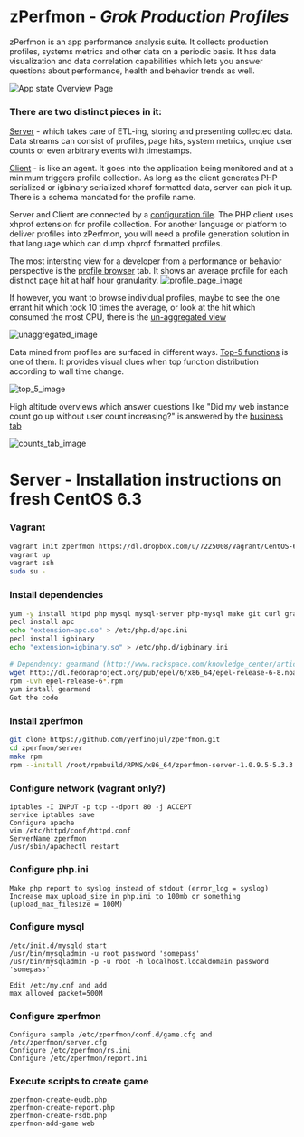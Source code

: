 zPerfmon - ***Grok Production Profiles***
========


zPerfmon is an app performance analysis suite. It collects production
profiles, systems metrics and other data on a periodic basis. It has
data visualization and data correlation capabilities which lets you
answer questions about performance, health and behavior trends as
well.

![App state Overview Page][overview_image]

### There are two distinct pieces in it:
 
[Server][server-code] - which takes care of ETL-ing, storing and presenting
  	collected data. Data streams can consist of profiles, page hits,
	system metrics, unqiue user counts or even arbitrary events
        with timestamps.

[Client][client-code] - is like an agent. It goes into the application being monitored and at
	a minimum triggers profile collection. As long as the client generates
	PHP serialized or igbinary serialized xhprof formatted data, server
	can pick it up. There is a schema mandated for the profile name.  

Server and Client are connected by a [configuration file][client-config]. The PHP client uses
xhprof extension for profile collection. For another language or platform to
deliver profiles into zPerfmon, you will need a profile generation solution
in that language which can dump xhprof formatted profiles.

The most intersting view for a developer from a performance or behavior
perspective is the [profile browser][profile-view] tab. It shows an average profile for each
distinct page hit at half hour granularity. 
![profile_page_image]

If however, you want to browse individual profiles, maybe to see the one
errant hit which took 10 times the average, or look at the hit which consumed
the most CPU, there is the [un-aggregated view][profile-view-unagg]

![unaggregated_image]

Data mined from profiles are surfaced in different ways.
[Top-5 functions][top-5-functions] is one of them. It provides visual clues
when top function distribution according to wall time change.

![top_5_image]

High altitude overviews which answer questions like "Did my web instance count
go up without user count increasing?" is answered by the [business tab][bd-dash]

![counts_tab_image]

[overview_image]: props/overview_small.jpg "Overview Dashboard"
[profile_page_image]: props/profile_page_small.jpg "Profile Tab"
[top_5_image]: props/top_5_small.jpg "Top5 functions Tab"
[unaggregated_image]: props/unaggregated_small.jpg "Unaggregated Profiles Page"
[counts_tab_image]: props/counts_tab_small.jpg "Instance and user count Tab"
[server-code]: server
[client-code]: client
[client-config]: client/zperfmon.ini.sample
[profile-view]: server/web_ui/profile-view
[profile-view-unagg]: server/web_ui/profile-view/ipview.php
[top-5-functions]: server/web_ui/top5-view/top5-view.php
[bd-dash]: server/web_ui/bd-view/bd-view.html


Server - Installation instructions on fresh CentOS 6.3
========================================================

### Vagrant

```bash
vagrant init zperfmon https://dl.dropbox.com/u/7225008/Vagrant/CentOS-6.3-x86_64-minimal.box
vagrant up
vagrant ssh
sudo su -
```

### Install dependencies
```bash
yum -y install httpd php mysql mysql-server php-mysql make git curl graphviz rpm-build vim php-pear php-devel httpd-devel pcre-devel symlinks vixie-cron
pecl install apc
echo "extension=apc.so" > /etc/php.d/apc.ini
pecl install igbinary
echo "extension=igbinary.so" > /etc/php.d/igbinary.ini
 
# Dependency: gearmand (http://www.rackspace.com/knowledge_center/article/installing-rhel-epel-repo-on-centos-5x-or-6x)
wget http://dl.fedoraproject.org/pub/epel/6/x86_64/epel-release-6-8.noarch.rpm
rpm -Uvh epel-release-6*.rpm
yum install gearmand
Get the code
```

### Install zperfmon
```bash
git clone https://github.com/yerfinojul/zperfmon.git
cd zperfmon/server
make rpm
rpm --install /root/rpmbuild/RPMS/x86_64/zperfmon-server-1.0.9.5-5.3.3.x86_64.rpm
```

### Configure network (vagrant only?)

```
iptables -I INPUT -p tcp --dport 80 -j ACCEPT
service iptables save
Configure apache
vim /etc/httpd/conf/httpd.conf
ServerName zperfmon
/usr/sbin/apachectl restart
```

### Configure php.ini
```
Make php report to syslog instead of stdout (error_log = syslog) 
Increase max_upload_size in php.ini to 100mb or something (upload_max_filesize = 100M)
```

### Configure mysql
```
/etc/init.d/mysqld start
/usr/bin/mysqladmin -u root password 'somepass'
/usr/bin/mysqladmin -p -u root -h localhost.localdomain password 'somepass'
```
 
```
Edit /etc/my.cnf and add
max_allowed_packet=500M
```

### Configure zperfmon
```
Configure sample /etc/zperfmon/conf.d/game.cfg and /etc/zperfmon/server.cfg
Configure /etc/zperfmon/rs.ini
Configure /etc/zperfmon/report.ini
```

### Execute scripts to create game
```
zperfmon-create-eudb.php
zperfmon-create-report.php
zperfmon-create-rsdb.php
zperfmon-add-game web
``` 

 
